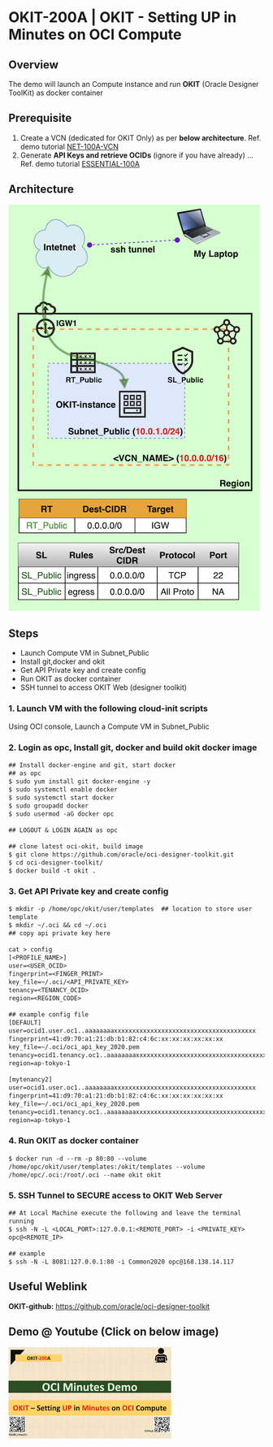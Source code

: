 # OKIT-200A | OKIT - Setting UP in Minutes on OCI Compute

## Overview

The demo will launch an Compute instance and run **OKIT** (Oracle Designer ToolKit) as docker container

## Prerequisite

1. Create a VCN (dedicated for OKIT Only) as per **below architecture**. Ref. demo tutorial [NET-100A-VCN](NET-100A-VCN)
2. Generate **API Keys and retrieve OCIDs** (ignore if you have already) ... Ref. demo tutorial [ESSENTIAL-100A](ESSENTIAL-100A)

## Architecture

<img src="img/OKIT-200A_arch_orig_800x800.png" alt="OKIT-200A" style="zoom: 100%;" />

## Steps

- Launch Compute VM in Subnet_Public
- Install git,docker and okit
- Get API Private key and create config
- Run OKIT as docker container
- SSH tunnel to access OKIT Web (designer toolkit)

### 1. Launch VM with the following cloud-init scripts

Using OCI console, Launch a Compute VM in Subnet_Public

### 2. Login as opc, Install git, docker and build okit docker image

```shell
## Install docker-engine and git, start docker
## as opc
$ sudo yum install git docker-engine -y
$ sudo systemctl enable docker
$ sudo systemctl start docker
$ sudo groupadd docker
$ sudo usermod -aG docker opc

## LOGOUT & LOGIN AGAIN as opc

## clone latest oci-okit, build image
$ git clone https://github.com/oracle/oci-designer-toolkit.git
$ cd oci-designer-toolkit/
$ docker build -t okit .
```

### 3. Get API Private key and create config

```shell
$ mkdir -p /home/opc/okit/user/templates  ## location to store user template
$ mkdir ~/.oci && cd ~/.oci
## copy api private key here

cat > config
[<PROFILE_NAME>]
user=<USER_OCID>
fingerprint=<FINGER_PRINT>
key_file=~/.oci/<API_PRIVATE_KEY>
tenancy=<TENANCY_OCID>
region=<REGION_CODE>

## example config file
[DEFAULT]
user=ocid1.user.oc1..aaaaaaaaxxxxxxxxxxxxxxxxxxxxxxxxxxxxxxxxxxxxxxx
fingerprint=41:d9:70:a1:21:db:b1:82:c4:6c:xx:xx:xx:xx:xx:xx
key_file=~/.oci/oci_api_key_2020.pem
tenancy=ocid1.tenancy.oc1..aaaaaaaaxxxxxxxxxxxxxxxxxxxxxxxxxxxxxxxxxxxxxxxxxxxxxxx
region=ap-tokyo-1

[mytenancy2]
user=ocid1.user.oc1..aaaaaaaaxxxxxxxxxxxxxxxxxxxxxxxxxxxxxxxxxxxxxxx
fingerprint=41:d9:70:a1:21:db:b1:82:c4:6c:xx:xx:xx:xx:xx:xx
key_file=~/.oci/oci_api_key_2020.pem
tenancy=ocid1.tenancy.oc1..aaaaaaaaxxxxxxxxxxxxxxxxxxxxxxxxxxxxxxxxxxxxxxxxxxxxxxx
region=ap-tokyo-1
```

### 4. Run OKIT as docker container

```shell
$ docker run -d --rm -p 80:80 --volume /home/opc/okit/user/templates:/okit/templates --volume /home/opc/.oci:/root/.oci --name okit okit
```

### 5. SSH Tunnel to SECURE access to OKIT Web Server 

```shell
## At Local Machine execute the following and leave the terminal running
$ ssh -N -L <LOCAL_PORT>:127.0.0.1:<REMOTE_PORT> -i <PRIVATE_KEY> opc@<REMOTE_IP>

## example
$ ssh -N -L 8081:127.0.0.1:80 -i Common2020 opc@168.138.14.117
```



## Useful Weblink

**OKIT-github:** https://github.com/oracle/oci-designer-toolkit



## Demo @ Youtube (Click on below image)

[![ESSENTIAL-100A](img/thumbnail_320x320.png)](https://youtu.be/59uyIrfd1IY "Click to watch on YouTube")





